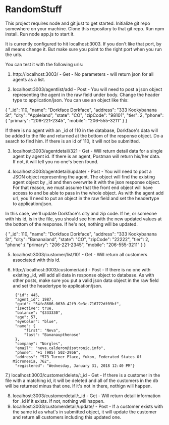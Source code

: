 # RandomStuff

This project requires node and git just to get started.
Initialize git repo somewhere on your machine.
Clone this repository to that git repo.
Run npm install.
Run node app.js to start it.

It is currently configured to hit localhost:3003. If you don't like that port, by all means change it. But make sure you point to the right port when you run the urls.

You can test it with the following urls:

1) http://localhost:3003/  - Get - No parameters - will return json for all agents as a list. 

2) localhost:3003/agentlist/add - Post -  You will need to post a json object representing the agent in the raw field under body. Change the header type to application/json. You can use an object like this:

{
"_id": 110, 
        "name": "Dorkface Dorkface",
        "address": "333 Kookybanana St",
        "city": "Appleland",
        "state": "CO",
        "zipCode": "98101",
        "tier": 2,
        "phone":{
            "primary": "206-221-2345",
            "mobile": "206-555-3211"
        }
}


  If there is no agent with an _id of 110 in the database, Dorkface's data will be added to the file and returned at the bottom of the response object. Do a search to find him. If there is an id of 110, it will not be submitted.
  
  3) localhost:3003/agentdetail/321  - Get - Will return detail data for a single agent by agent id. If there is an agent, Postman will return his/her data. If not, it will tell you no one's been found.
  
  4) localhost:3003/agentdetail/update/ - Post - You will need to post a JSON object representing the agent. The object will
  find the existing agent object by _id and then overwrite it with the json response object. For that reason, we must assume that the front end object will have access to and be able to pass in the whole object.  As with the agent add url, you'll need to put an object in the raw field and set the headertype to application/json.
  
  In this case, we'll update Dorkface's city and zip code. If he, or someone with his id, is in the file, you should see him with the new updated values at the bottom of the response. If he's not, nothing will be updated.
  
  {
"_id": 110, 
        "name": "Dorkface Dorkface",
        "address": "333 Kookybanana St",
        "city": "Bananaland",
        "state": "CO",
        "zipCode": "22222",
        "tier": 2,
        "phone":{
            "primary": "206-221-2345",
            "mobile": "206-555-3211"
        }
}

5) localhost:3003/customer/list/101 - Get - Will return all customers associated with this id.

6. http://localhost:3003/customer/add - Post - If there is no one with existing _id, will add all data in response object to database. As with other posts, make sure you put a valid json data object in the raw field and set the headertype to application/json.

		{"id": 445,
        "agent_id": 1987,
        "guid": "54fc8606-0630-42f9-9e3c-716772df09bf",
        "isActive": true,
        "balance": "$333330",
        "age": 57,
        "eyeColor": "blue",
        "name": {
            "first": "Neva",
            "last": "Bananaupthenose"
        },
        "company": "Norgles",
        "email": "neva.calderon@isotronic.info",
        "phone": "+1 (985) 502-2956",
        "address": "573 Turner Place, Yukon, Federated States Of Micronesia, 762",
        "registered": "Wednesday, January 31, 2018 12:40 PM"}

  7.) localhost:3003/customer/delete/:_id - Get - If there is a customer in the file with a matching id, it will be deleted and all of the customers in the db will be returned minus that one. If it's not in there, nothign will happen.
  
  8)  localhost:3003/customerdetail/:_id - Get - Will return detail information for _id if it exists. If not, nothing will happen.
  9) localhost:3003/customerdetail/update/ - Post - If a customer exists with the same id as what's in submitted object, it will update the customer and return all customers including this updated one.
  
  

  
  
  
  
  
